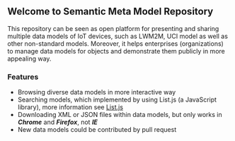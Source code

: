 ## Welcome to Semantic Meta Model Repository

This repository can be seen as open platform for presenting and sharing multiple data models of IoT devices, such as LWM2M, UCI model as well as other non-standard models. Moreover, it helps enterprises (organizations) to manage data models for objects and demonstrate them publicly in more appealing way.

### Features

* Browsing diverse data models in more interactive way
* Searching models, which implemented by using List.js (a JavaScript library), more information see [List.js](http://listjs.com/)
* Downloading XML or JSON files within data models, but only works in _**Chrome**_ and _**Firefox**_, not _**IE**_
* New data models could be contributed by pull request

